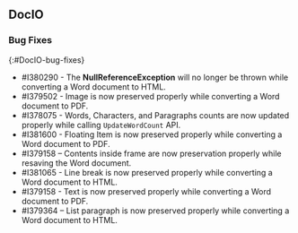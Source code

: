 ## DocIO

### Bug Fixes
{:#DocIO-bug-fixes}

* \#I380290 - The **NullReferenceException** will no longer be thrown while converting a Word document to HTML.
* \#I379502 - Image is now preserved properly while converting a Word document to PDF.
* \#I378075 - Words, Characters, and Paragraphs counts are now updated properly while calling `UpdateWordCount` API.
* \#I381600 - Floating Item is now preserved properly while converting a Word document to PDF.
* \#I379158 – Contents inside frame are now preservation properly while resaving the Word document.
* \#I381065 - Line break is now preserved properly while converting a Word document to HTML.
* \#I379158 - Text is now preserved properly while converting a Word document to PDF.
* \#I379364 – List paragraph is now preserved properly while converting a Word document to HTML.